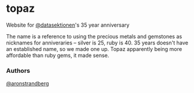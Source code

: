 # topaz
Website for [@datasektionen](http://github.com/datasektionen)'s 35 year anniversary

The name is a reference to using the precious metals and gemstones as nicknames for anniveraries – silver is 25, ruby is 40. 35 years doesn't have an established name, so we made one up. Topaz apparently being more affordable than ruby gems, it made sense.

### Authors
[@aronstrandberg](http://github.com/aronstrandberg)
